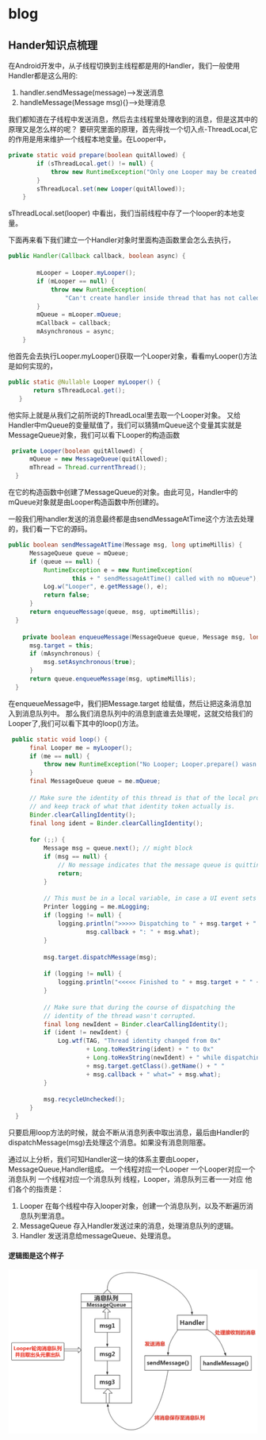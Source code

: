 # blog
## Hander知识点梳理
在Android开发中，从子线程切换到主线程都是用的Handler，我们一般使用Handler都是这么用的:

1. handler.sendMessage(message)——>发送消息 
2. handleMessage(Message msg){}——>处理消息

我们都知道在子线程中发送消息，然后去主线程里处理收到的消息，但是这其中的原理又是怎么样的呢？
要研究里面的原理，首先得找一个切入点-ThreadLocal,它的作用是用来维护一个线程本地变量。在Looper中，
```Java
private static void prepare(boolean quitAllowed) {
        if (sThreadLocal.get() != null) {
            throw new RuntimeException("Only one Looper may be created per thread");
        } 
        sThreadLocal.set(new Looper(quitAllowed));
    }
```
sThreadLocal.set(looper) 中看出，我们当前线程中存了一个looper的本地变量。

下面再来看下我们建立一个Handler对象时里面构造函数里会怎么去执行，
```Java
public Handler(Callback callback, boolean async) {
      
        mLooper = Looper.myLooper();
        if (mLooper == null) {
            throw new RuntimeException(
                "Can't create handler inside thread that has not called Looper.prepare()");
        }
        mQueue = mLooper.mQueue;
        mCallback = callback;
        mAsynchronous = async;
    }
```
他首先会去执行Looper.myLooper()获取一个Looper对象，看看myLooper()方法是如何实现的，
 ```Java 
 public static @Nullable Looper myLooper() {
        return sThreadLocal.get();
    }
  ```
  他实际上就是从我们之前所说的ThreadLocal里去取一个Looper对象。
  又给Handler中mQueue的变量赋值了，我们可以猜猜mQueue这个变量其实就是MessageQueue对象，我们可以看下Looper的构造函数
  ```Java 
   private Looper(boolean quitAllowed) {
        mQueue = new MessageQueue(quitAllowed);
        mThread = Thread.currentThread();
    }
  ```
 在它的构造函数中创建了MessageQueue的对象。由此可见，Handler中的mQueue对象就是由Looper构造函数中所创建的。
 
 一般我们用handler发送的消息最终都是由sendMessageAtTime这个方法去处理的，我们看一下它的源码。
  ```Java 
  public boolean sendMessageAtTime(Message msg, long uptimeMillis) {
        MessageQueue queue = mQueue;
        if (queue == null) {
            RuntimeException e = new RuntimeException(
                    this + " sendMessageAtTime() called with no mQueue");
            Log.w("Looper", e.getMessage(), e);
            return false;
        }
        return enqueueMessage(queue, msg, uptimeMillis);
    }
    
      private boolean enqueueMessage(MessageQueue queue, Message msg, long uptimeMillis) {
        msg.target = this;
        if (mAsynchronous) {
            msg.setAsynchronous(true);
        }
        return queue.enqueueMessage(msg, uptimeMillis);
    }

  ```
  在enqueueMessage中，我们把Message.target 给赋值，然后让把这条消息加入到消息队列中。
  那么我们消息队列中的消息到底谁去处理呢，这就交给我们的Looper了,我们可以看下其中的loop()方法。
  ```Java
   public static void loop() {
        final Looper me = myLooper();
        if (me == null) {
            throw new RuntimeException("No Looper; Looper.prepare() wasn't called on this thread.");
        }
        final MessageQueue queue = me.mQueue;

        // Make sure the identity of this thread is that of the local process,
        // and keep track of what that identity token actually is.
        Binder.clearCallingIdentity();
        final long ident = Binder.clearCallingIdentity();

        for (;;) {
            Message msg = queue.next(); // might block
            if (msg == null) {
                // No message indicates that the message queue is quitting.
                return;
            }

            // This must be in a local variable, in case a UI event sets the logger
            Printer logging = me.mLogging;
            if (logging != null) {
                logging.println(">>>>> Dispatching to " + msg.target + " " +
                        msg.callback + ": " + msg.what);
            }

            msg.target.dispatchMessage(msg);

            if (logging != null) {
                logging.println("<<<<< Finished to " + msg.target + " " + msg.callback);
            }

            // Make sure that during the course of dispatching the
            // identity of the thread wasn't corrupted.
            final long newIdent = Binder.clearCallingIdentity();
            if (ident != newIdent) {
                Log.wtf(TAG, "Thread identity changed from 0x"
                        + Long.toHexString(ident) + " to 0x"
                        + Long.toHexString(newIdent) + " while dispatching to "
                        + msg.target.getClass().getName() + " "
                        + msg.callback + " what=" + msg.what);
            }

            msg.recycleUnchecked();
        }
    }
```
只要启用loop方法的时候，就会不断从消息列表中取出消息，最后由Handler的dispatchMessage(msg)去处理这个消息。如果没有消息则阻塞。

通过以上分析，我们可知Handler这一块的体系主要由Looper，MessageQueue,Handler组成。
一个线程对应一个Looper
一个Looper对应一个消息队列
一个线程对应一个消息队列
线程，Looper，消息队列三者一一对应
他们各个的指责是：
1. Looper 在每个线程中存入looper对象，创建一个消息队列，以及不断遍历消息队列里消息。
2. MessageQueue 存入Handler发送过来的消息，处理消息队列的逻辑。
3. Handler 发送消息给messageQueue、处理消息。

#### 逻辑图是这个样子
![Alt text](https://github.com/check0927/blog/blob/master/image/handler.png?raw=true)
 
 
